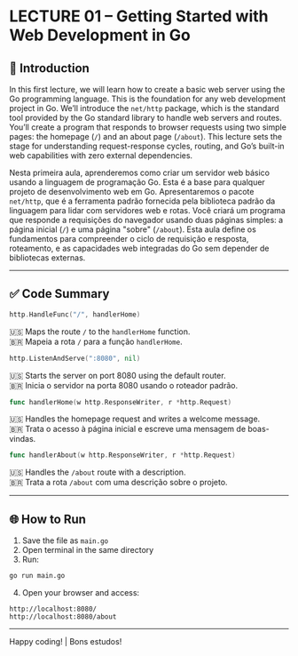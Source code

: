 # LECTURE 01 – Getting Started with Web Development in Go

## 🧭 Introduction

In this first lecture, we will learn how to create a basic web server using the Go programming language. This is the foundation for any web development project in Go. We’ll introduce the `net/http` package, which is the standard tool provided by the Go standard library to handle web servers and routes. You’ll create a program that responds to browser requests using two simple pages: the homepage (`/`) and an about page (`/about`). This lecture sets the stage for understanding request-response cycles, routing, and Go’s built-in web capabilities with zero external dependencies.

Nesta primeira aula, aprenderemos como criar um servidor web básico usando a linguagem de programação Go. Esta é a base para qualquer projeto de desenvolvimento web em Go. Apresentaremos o pacote `net/http`, que é a ferramenta padrão fornecida pela biblioteca padrão da linguagem para lidar com servidores web e rotas. Você criará um programa que responde a requisições do navegador usando duas páginas simples: a página inicial (`/`) e uma página "sobre" (`/about`). Esta aula define os fundamentos para compreender o ciclo de requisição e resposta, roteamento, e as capacidades web integradas do Go sem depender de bibliotecas externas.

---

## ✅ Code Summary 

```go
http.HandleFunc("/", handlerHome)
```
🇺🇸 Maps the route `/` to the `handlerHome` function.  
🇧🇷 Mapeia a rota `/` para a função `handlerHome`.

```go
http.ListenAndServe(":8080", nil)
```
🇺🇸 Starts the server on port 8080 using the default router.  
🇧🇷 Inicia o servidor na porta 8080 usando o roteador padrão.

```go
func handlerHome(w http.ResponseWriter, r *http.Request)
```
🇺🇸 Handles the homepage request and writes a welcome message.  
🇧🇷 Trata o acesso à página inicial e escreve uma mensagem de boas-vindas.

```go
func handlerAbout(w http.ResponseWriter, r *http.Request)
```
🇺🇸 Handles the `/about` route with a description.  
🇧🇷 Trata a rota `/about` com uma descrição sobre o projeto.

---

## 🌐 How to Run

1. Save the file as `main.go`
2. Open terminal in the same directory
3. Run:
```bash
go run main.go
```
4. Open your browser and access:
```
http://localhost:8080/
http://localhost:8080/about
```

---

Happy coding! | Bons estudos!
